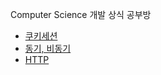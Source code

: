 Computer Science 개발 상식 공부방
- [쿠키세션](https://github.com/BeomJunPark12/TIL/blob/main/cs/cookieSession.md)
- [동기, 비동기](https://github.com/BeomJunPark12/TIL/blob/main/cs/synchronous.md)
- [HTTP](https://github.com/BeomJunPark12/TIL/blob/main/cs/http.md)
